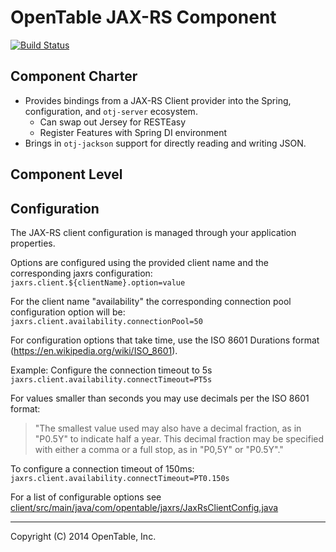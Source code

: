 OpenTable JAX-RS Component
==========================

[![Build Status](https://travis-ci.org/opentable/otj-jaxrs.svg)](https://travis-ci.org/opentable/otj-jaxrs)

Component Charter
-----------------

* Provides bindings from a JAX-RS Client provider into the Spring, configuration, and `otj-server` ecosystem.
  - Can swap out Jersey for RESTEasy
  - Register Features with Spring DI environment
* Brings in `otj-jackson` support for directly reading and writing JSON.

Component Level
---------------

Configuration
--------------
The JAX-RS client configuration is managed through your application properties. 


Options are configured using the provided client name and the corresponding jaxrs configuration:  
    `jaxrs.client.${clientName}.option=value`


For the client name "availability" the corresponding connection pool configuration option will be:  
    `jaxrs.client.availability.connectionPool=50`


For configuration options that take time, use the ISO 8601 Durations format (https://en.wikipedia.org/wiki/ISO_8601).  

Example: Configure the connection timeout to 5s  
    `jaxrs.client.availability.connectTimeout=PT5s`


For values smaller than seconds you may use decimals per the ISO 8601 format:  
>"The smallest value used may also have a decimal fraction, as in "P0.5Y" to indicate half a year. This decimal fraction may be specified with either a comma or a full stop, as in "P0,5Y" or "P0.5Y"."


To configure a connection timeout of 150ms:  
    `jaxrs.client.availability.connectTimeout=PT0.150s`


For a list of configurable options see [client/src/main/java/com/opentable/jaxrs/JaxRsClientConfig.java](client/src/main/java/com/opentable/jaxrs/JaxRsClientConfig.java)

----
Copyright (C) 2014 OpenTable, Inc.

